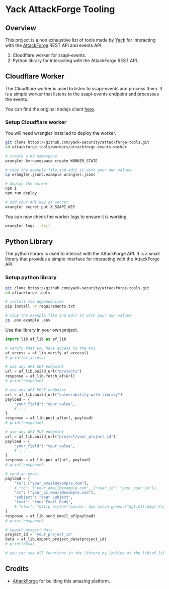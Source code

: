 # Yack AttackForge Tooling

## Overview

This project is a non exhaustive list of tools made by [Yack](https://yack.one) for interacting with the [AttackForge](https://attackforge.com) REST API and events API.

1. Cloudflare worker for ssapi-events.
2. Python library for interacting with the AttackForge REST API.

## Cloudflare Worker

The Cloudflare worker is used to listen to ssapi-events and process them. It is a simple worker that listens to the ssapi-events endpoint and processes the events.

You can find the original nodejs client [here](https://github.com/AttackForge/afe-ssapi-events-nodejs-client).

### Setup Cloudflare worker

You will need wrangler installed to deploy the worker.

```bash
git clone https://github.com/yack-security/attackforge-tools.git
cd attackforge-tools/workers/attackforge-events-worker

# create a KV namespace
wrangler kv:namespace create WORKER_STATE

# copy the example file and edit it with your own values
cp wrangler.jsonc.example wrangler.jsonc

# deploy the worker
npm i
npm run deploy

# add your API key as secret
wrangler secret put X_SSAPI_KEY
```

You can now check the worker logs to ensure it is working.

```bash
wrangler logs --tail
```

## Python Library

The python library is used to interact with the AttackForge API. It is a small library that provides a simple interface for interacting with the AttackForge API.

### Setup python library

```bash
git clone https://github.com/yack-security/attackforge-tools.git
cd attackforge-tools

# install the dependencies
pip install -r requirements.txt

# copy the example file and edit it with your own values
cp .env.example .env
```

Use the library in your own project.

```python
import lib.af_lib as af_lib

# verify that you have access to the API
af_access = af_lib.verify_af_access()
# print(af_access)

# use any API GET endpoint
url = af_lib.build_url("projects")
response = af_lib.fetch_af(url)
# print(response)

# use any API POST endpoint
url = af_lib.build_url("vulnerability-with-library")
payload = {
    "your_field": "your_value",
    # ...
}
response = af_lib.post_af(url, payload)
# print(response)

# use any API PUT endpoint
url = af_lib.build_url("project/your_project_id")
payload = {
    "your_field": "your_value",
    # ...
}
response = af_lib.put_af(url, payload)
# print(response)

# send an email
payload = {
    "to": ["your_email@example.com"],
    # "to": ["your_email@example.com", {"user_id": "your_user_id"}],
    "cc": ["your_cc_email@example.com"],
    "subject": "Your Subject",
    "text": "Your Email Body",
    # "html": "&lt;p style=\"border: 3px solid green;\"&gt;&lt;b&gt;Your Email Body&lt;/b&gt;&lt;/p&gt;"
}
response = af_lib.send_email_af(payload)
# print(response)

# export project data
project_id = "your_project_id"
data = af_lib.export_project_data(project_id)
# print(data)

# you can see all functions in the library by looking at the lib/af_lib.py file
```

## Credits

- [AttackForge](https://attackforge.com) for building this amazing platform.
